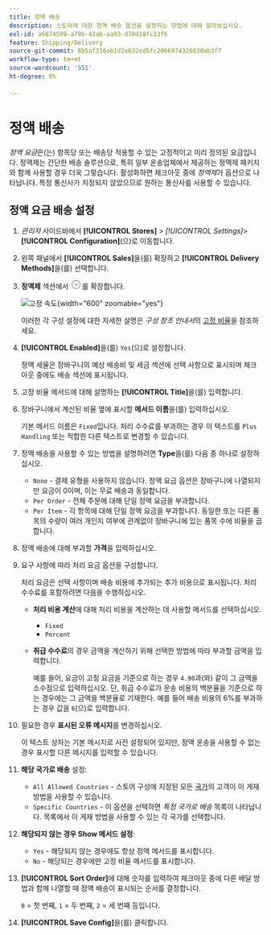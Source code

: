 ```yaml
---
title: 정액 배송
description: 스토어에 대한 정액 배송 옵션을 설정하는 방법에 대해 알아보십시오.
exl-id: a6874509-a79b-42ab-aa93-d70d18fc33f6
feature: Shipping/Delivery
source-git-commit: 8b5af316ab1d2e632ed5fc2066974326830ab3f7
workflow-type: tm+mt
source-wordcount: '551'
ht-degree: 0%

---
```


# 정액 배송

_정액 요금_&#x200B;은(는) 항목당 또는 배송당 적용할 수 있는 고정적이고 미리 정의된 요금입니다. 정액제는 간단한 배송 솔루션으로, 특히 일부 운송업체에서 제공하는 정액제 패키지와 함께 사용할 경우 더욱 그렇습니다. 활성화하면 체크아웃 중에 _정액제_&#x200B;가 옵션으로 나타납니다. 특정 통신사가 지정되지 않았으므로 원하는 통신사를 사용할 수 있습니다.

## 정액 요금 배송 설정

1. _관리자_ 사이드바에서 **[!UICONTROL Stores]** > _[!UICONTROL Settings]_>**[!UICONTROL Configuration]**(으)로 이동합니다.

1. 왼쪽 패널에서 **[!UICONTROL Sales]**&#x200B;을(를) 확장하고 **[!UICONTROL Delivery Methods]**&#x200B;을(를) 선택합니다.

1. **정액제** 섹션에서 ![확장 선택기](../assets/icon-display-expand.png)를 확장합니다.

   ![고정 속도](../configuration-reference/sales/assets/delivery-methods-flat-rate.png){width="600" zoomable="yes"}

   이러한 각 구성 설정에 대한 자세한 설명은 _구성 참조 안내서_&#x200B;의 [고정 비율](../configuration-reference/sales/delivery-methods.md#flat-rate)을 참조하세요.

1. **[!UICONTROL Enabled]**&#x200B;을(를) `Yes`(으)로 설정합니다.

   정액 세율은 장바구니의 예상 배송비 및 세금 섹션에 선택 사항으로 표시되며 체크아웃 중에도 배송 섹션에 표시됩니다.

1. 고정 비율 메서드에 대해 설명하는 **[!UICONTROL Title]**&#x200B;을(를) 입력합니다.

1. 장바구니에서 계산된 비율 옆에 표시할 **메서드 이름**&#x200B;을(를) 입력하십시오.

   기본 메서드 이름은 `Fixed`입니다. 처리 수수료를 부과하는 경우 이 텍스트를 `Plus Handling` 또는 적합한 다른 텍스트로 변경할 수 있습니다.

1. 정액 배송을 사용할 수 있는 방법을 설명하려면 **Type**&#x200B;을(를) 다음 중 하나로 설정하십시오.

   - `None` - 결제 유형을 사용하지 않습니다. 정액 요금 옵션은 장바구니에 나열되지만 요금이 0이며, 이는 무료 배송과 동일합니다.
   - `Per Order` - 전체 주문에 대해 단일 정액 요금을 부과합니다.
   - `Per Item` - 각 항목에 대해 단일 정액 요금을 부과합니다. 동일한 또는 다른 품목의 수량이 여러 개인지 여부에 관계없이 장바구니에 있는 품목 수에 비율을 곱합니다.

1. 정액 배송에 대해 부과할 **가격**&#x200B;을 입력하십시오.

1. 요구 사항에 따라 처리 요금 옵션을 구성합니다.

   처리 요금은 선택 사항이며 배송 비용에 추가되는 추가 비용으로 표시됩니다. 처리 수수료를 포함하려면 다음을 수행하십시오.

   - **처리 비용 계산**&#x200B;에 대해 처리 비용을 계산하는 데 사용할 메서드를 선택하십시오.

      - `Fixed`
      - `Percent`

   - **취급 수수료**&#x200B;의 경우 금액을 계산하기 위해 선택한 방법에 따라 부과할 금액을 입력합니다.

     예를 들어, 요금이 고정 요금을 기준으로 하는 경우 `4.90`과(와) 같이 그 금액을 소수점으로 입력하십시오. 단, 취급 수수료가 운송 비용의 백분율을 기준으로 하는 경우에는 그 금액을 백분율로 기재한다. 예를 들어 배송 비용의 6%를 부과하는 경우 값을 `6`(으)로 입력합니다.

1. 필요한 경우 **표시된 오류 메시지**&#x200B;를 변경하십시오.

   이 텍스트 상자는 기본 메시지로 사전 설정되어 있지만, 정액 운송을 사용할 수 없는 경우 표시할 다른 메시지를 입력할 수 있습니다.

1. **해당 국가로 배송** 설정:

   - `All Allowed Countries` - 스토어 구성에 지정된 모든 [국가](../getting-started/store-details.md#country-options)의 고객이 이 게재 방법을 사용할 수 있습니다.
   - `Specific Countries` - 이 옵션을 선택하면 _특정 국가로 배송_ 목록이 나타납니다. 목록에서 이 게재 방법을 사용할 수 있는 각 국가를 선택합니다.

1. **해당되지 않는 경우 Show 메서드 설정**:

   - `Yes` - 해당되지 않는 경우에도 항상 정액 메서드를 표시합니다.
   - `No` - 해당되는 경우에만 고정 비율 메서드를 표시합니다.

1. **[!UICONTROL Sort Order]**&#x200B;에 대해 숫자를 입력하여 체크아웃 중에 다른 배달 방법과 함께 나열할 때 정액 배송이 표시되는 순서를 결정합니다.

   `0` = 첫 번째, `1` = 두 번째, `2` = 세 번째 등입니다.

1. **[!UICONTROL Save Config]**&#x200B;을(를) 클릭합니다.
